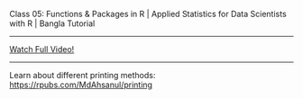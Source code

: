 Class 05: Functions & Packages in R | Applied Statistics for Data Scientists with R | Bangla Tutorial <br>

---
[Watch Full Video!](https://youtu.be/98Uwxt1RPyI)

---
Learn about different printing methods: https://rpubs.com/MdAhsanul/printing
